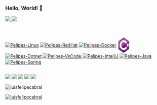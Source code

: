 ### Hello, World! 👋

<div>
  <a href="https://github.com/luisfelipecabral">
  <img height="180em" src="https://github-readme-stats.vercel.app/api?username=luisfelipecabral&show_icons=true&theme=dark&include_all_commits=true&count_private=true"/>
  <img height="180em" src="https://github-readme-stats.vercel.app/api/top-langs/?username=luisfelipecabral&layout=compact&langs_count=7&theme=dark"/>
</div>
  
  ##
  
<div style="display: inline_block"><br>
  <img align="center" alt="Pelipes-Linux" height="50" width="50" src="https://cdn.jsdelivr.net/gh/devicons/devicon/icons/linux/linux-original.svg">
  <img align="center" alt="Pelipes-RedHat" height="60" width="50" src="https://cdn.jsdelivr.net/gh/devicons/devicon/icons/redhat/redhat-original-wordmark.svg">
  <img align="center" alt="Pelipes-Docker" height="60" width="50" src="https://cdn.jsdelivr.net/gh/devicons/devicon/icons/docker/docker-original-wordmark.svg">
  <img align="center" alt="Pelipes-Csharp" height="50" width="40" src="https://raw.githubusercontent.com/devicons/devicon/master/icons/csharp/csharp-original.svg">
  <img align="center" alt="Pelipes-Dotnet" height="50" width="40" src="https://cdn.jsdelivr.net/gh/devicons/devicon/icons/dotnetcore/dotnetcore-original.svg">
  <img align="center" alt="Pelipes-VsCode" height="50" width="40" src="https://cdn.jsdelivr.net/gh/devicons/devicon/icons/vscode/vscode-original.svg">
  <img align="center" alt="Pelipes-IntelliJ" height="50" width="40" src="https://cdn.jsdelivr.net/gh/devicons/devicon/icons/intellij/intellij-original.svg">
  <img align="center" alt="Pelipes-Java" height="60" width="50" src="https://cdn.jsdelivr.net/gh/devicons/devicon/icons/java/java-original-wordmark.svg">
  <img align="center" alt="Pelipes-Spring" height="60" width="50" src="https://cdn.jsdelivr.net/gh/devicons/devicon/icons/spring/spring-original-wordmark.svg">
</div>  

  ##
    
<div> 
  <a href="https://www.linkedin.com/in/luisfelipecabral" target="_blank"><img src="https://img.shields.io/badge/-LinkedIn-%230077B5?style=for-the-badge&logo=linkedin&logoColor=white" target="_blank"></a> 
  <a href="https://www.twitch.tv/luisfelipedevops" target="_blank"><img src="https://img.shields.io/badge/Twitch-9146FF?style=for-the-badge&logo=twitch&logoColor=white" target="_blank"></a>
  <a href="https://telegram.me/pelipes" target="_blank"><img src="https://img.shields.io/badge/Telegram-2CA5E0?style=for-the-badge&logo=telegram&logoColor=white" target="_blank"></a>
  <a href="https://twitter.com/PelipesDevOps" target="_blank"><img src="https://img.shields.io/badge/Twitter-1DA1F2?style=for-the-badge&logo=twitter&logoColor=white" target="_blank"></a>
  <a href="https://discord.gg/ERJGUFb8pu" target="_blank"><img src="https://img.shields.io/badge/Discord-7289DA?style=for-the-badge&logo=discord&logoColor=white" target="_blank"></a>
  
  
  <p align="left"> <img src="https://komarev.com/ghpvc/?username=luisfelipecabral&label=Profile%20views&color=0e75b6&style=flat" alt="luisfelipecabral" /> </p>

<p align="left"> <a href="https://github.com/ryo-ma/github-profile-trophy"><img src="https://github-profile-trophy.vercel.app/?username=luisfelipecabral" alt="luisfelipecabral" /></a> </p>
  
  
</div>
  
  
  

